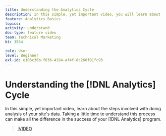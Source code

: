```yaml
---
title: Understanding the Analytics Cycle
description: In this simple, yet important video, you will learn about the steps involved with doing analysis of your site's data. Taking a little time to understand this process can make all the difference in the success of your Analytics program.
feature: Analytics Basics
topics: 
activity: understand
doc-type: feature video
team: Technical Marketing
kt: 3564

role: User
level: Beginner
exl-id: e106c36b-f636-4194-af4f-8c260f91fc93
---
```

# Understanding the [!DNL Analytics] Cycle

In this simple, yet important video, learn about the steps involved with doing analysis of your site's data. Taking a little time to understand this process can make all the difference in the success of your [!DNL Analytics] program.

>[!VIDEO](https://video.tv.adobe.com/v/28950/?quality=12)
